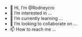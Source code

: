 - 👋 Hi, I’m @Rodneycro
- 👀 I’m interested in ...
- 🌱 I’m currently learning ...
- 💞️ I’m looking to collaborate on ...
- 📫 How to reach me ...

<!---
Rodneycro/Rodneycro is a ✨ special ✨ repository because its `README.md` (this file) appears on your GitHub profile.
You can click the Preview link to take a look at your changes.
--->
